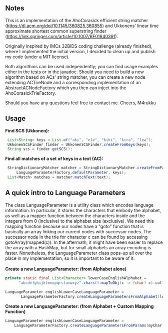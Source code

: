 ## Notes

This is an implementation of the AhoCorasick efficient string matcher (https://dl.acm.org/doi/10.1145/360825.360855) and Ukkonens' linear time approximate shortest common superstring finder (https://link.springer.com/article/10.1007/BF01840391).

Originally inspired by IMCs 32BIDS coding challenge (already finished), where I implemented the initial version, I decided to clean up and publish my code (under a MIT license).

Both algorithms can be used independently; you can find usage examples either in the tests or in the javadoc. Should you need to build a new algorithm based on ACs' string matcher, you can create a new node extending ACTrieNode and a corresponding implementation of an AbstractACNodeFactory which you then can inject into the AhoCorasickTrieFactory.

Should you have any questions feel free to contact me.
Cheers, M4rukku
 
## Usage

**Find SCS (Ukkonen):**
```java
 List<String> keys = List.of("aki", "ele", "kiki", "kira", "lea"); 
 UkkonenSCSFinder finder = UkkonenSCSFinder.createFromKeys(keys); 
 String scs = finder.getSCS(); 
 ```
**Find all matches of a set of keys in a text (AC):** 
```java
 StringDictionaryMatcher matcher = StringDictionaryMatcher.createFromParameters(
     LanguageParameterFactory.defaultParameter, keys); 
 List<Match> matches = matcher.matchText(text); 
 ```
 
## A quick intro to Language Parameters

The class LanguageParameter is a utility class which encodes language information. In particular, it stores the characters that embody the alphabet, as well as a mapper function between the characters inside and the integers from 0 (inclusive) to the alphabet size (exclusive). We need this mapping function because our nodes have a "goto" function that is basically an array linking our current nodes with successor nodes. The successor node in the trie for character c can be found by accessing gotoArray(mapped(c)). In the aftermath, it might have been easier to replace the array with a HashMap, but for small alphabets an array encoding is faster. Nonetheless, the LanguageParameter class pops-up all over the place in my implementation; so it is important to be aware of it.
<br><br>
**Create a new LanguageParameter: (from Alphabet alone)**
```java
private static final List<Character> lowerCaseEnglishAlphabet =
      "abcdefghijklmnopqrstuvwxyz".chars().mapToObj(c -> (char) c).collect(Collectors.toList());
      
LanguageParameter englishLowerCaseLanguageParameter =
       LanguageParameterFactory.createLanguageParametersFromAlphabet(lowerCaseEnglishAlphabet);
```

 **Create a new LanguageParameter: (from Alphabet + Custom Mapping Function)** 
```java
LanguageParameter englishLowerCaseLanguageParameter =
    LanguageParameterFactory.createLanguageParametersFromParams(myChar -> (int) (myChar - 'a'), lowerCaseEnglishAlphabet);
```
